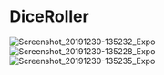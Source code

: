 # DiceRoller
![Screenshot_20191230-135232_Expo](https://user-images.githubusercontent.com/40399665/71573896-162ef700-2b0c-11ea-82df-1438986b587f.jpg)
![Screenshot_20191230-135228_Expo](https://user-images.githubusercontent.com/40399665/71573897-162ef700-2b0c-11ea-83d9-18d3e5883018.jpg)
![Screenshot_20191230-135235_Expo](https://user-images.githubusercontent.com/40399665/71573898-16c78d80-2b0c-11ea-9308-47775fcb6a15.jpg)
